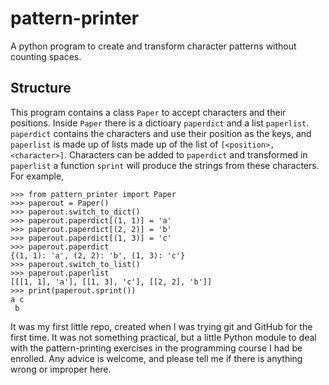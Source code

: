 # pattern-printer
A python program to create and transform character patterns without counting spaces.

## Structure
This program contains a class `Paper` to accept characters and their positions. Inside `Paper` there is a dictioary `paperdict` and a list `paperlist`. `paperdict` contains the characters and use their position as the keys, and `paperlist` is made up of lists made up of the list of `[<position>, <character>]`. Characters can be added to `paperdict` and transformed in `paperlist` a function `sprint` will produce the strings from these characters.
For example,
```
>>> from pattern_printer import Paper
>>> paperout = Paper()
>>> paperout.switch_to_dict()
>>> paperout.paperdict[(1, 1)] = 'a'
>>> paperout.paperdict[(2, 2)] = 'b'
>>> paperout.paperdict[(1, 3)] = 'c'
>>> paperout.paperdict
{(1, 1): 'a', (2, 2): 'b', (1, 3): 'c'}
>>> paperout.switch_to_list()
>>> paperout.paperlist
[[[1, 1], 'a'], [[1, 3], 'c'], [[2, 2], 'b']]
>>> print(paperout.sprint())
a c
 b
```

It was my first little repo, created when I was trying git and GitHub for the first time.
It was not something practical, but a little Python module to deal with the pattern-printing exercises in the programming course I had be enrolled. 
Any advice is welcome, and please tell me if there is anything wrong or improper here.

